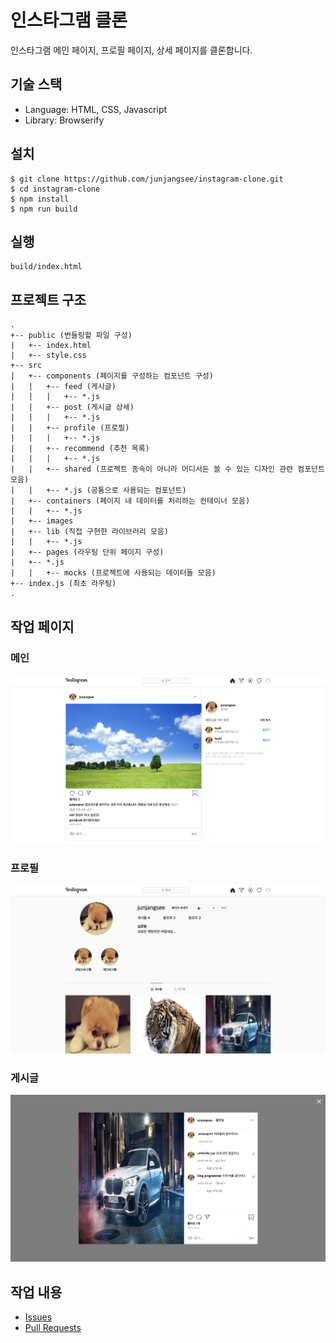 # 인스타그램 클론

인스타그램 메인 페이지, 프로필 페이지, 상세 페이지를 클론합니다.

## 기술 스택

- Language: HTML, CSS, Javascript
- Library: Browserify

## 설치

```text
$ git clone https://github.com/junjangsee/instagram-clone.git
$ cd instagram-clone
$ npm install
$ npm run build
```

## 실행

```text
build/index.html
```

## 프로젝트 구조

```text
.
+-- public (번들링할 파일 구성)
|   +-- index.html
|   +-- style.css
+-- src
|   +-- components (페이지를 구성하는 컴포넌트 구성)
|   |   +-- feed (게시글)
|   |   |   +-- *.js
|   |   +-- post (게시글 상세)
|   |   |   +-- *.js
|   |   +-- profile (프로필)
|   |   |   +-- *.js
|   |   +-- recommend (추천 목록)
|   |   |   +-- *.js
|   |   +-- shared (프로젝트 종속이 아니라 어디서든 쓸 수 있는 디자인 관련 컴포넌트 모음)
|   |   +-- *.js (공통으로 사용되는 컴포넌트)
|   +-- containers (페이지 내 데이터를 처리하는 컨테이너 모음)
|   |   +-- *.js
|   +-- images
|   +-- lib (직접 구현한 라이브러리 모음)
|   |   +-- *.js
|   +-- pages (라우팅 단위 페이지 구성)
|   +-- *.js
|   |   +-- mocks (프로젝트에 사용되는 데이터들 모음)
+-- index.js (최초 라우팅)
.
```

## 작업 페이지

### 메인

![mainpage](./src/images/mainpage.png)

### 프로필

![profilepage](./src/images/profilepage.png)

### 게시글

![postpage](./src/images/postpage.png)

## 작업 내용

- [Issues](https://github.com/junjangsee/instagram-clone/issues?q=is%3Aissue+is%3Aclosed)
- [Pull Requests](https://github.com/junjangsee/instagram-clone/pulls?q=is%3Apr+is%3Aclosed)
